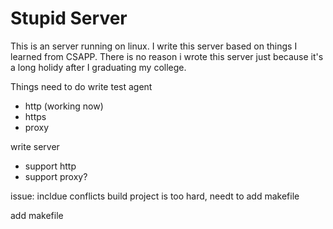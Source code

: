 # Stupid Server
This is an server running on linux. I write this server based on things I learned from CSAPP.
There is no reason i wrote this server just because it's a long holidy after I graduating my college.

Things need to do
write test agent 
- http (working now)
- https
- proxy

write server
- support http 
- support proxy?

issue:
incldue conflicts
build project is too hard, needt to add makefile

add makefile
